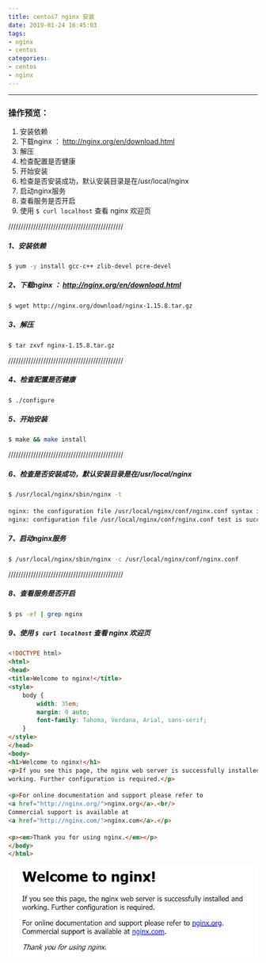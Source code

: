 ```yaml
---
title: centos7 nginx 安装
date: 2019-01-24 16:45:03
tags:
- nginx
- centos
categories: 
- centos
- nginx
---
```


<hr>

### 操作预览：
1. 安装依赖
2. 下载nginx ： http://nginx.org/en/download.html
3. 解压
4. 检查配置是否健康
5. 开始安装
6. 检查是否安装成功，默认安装目录是在/usr/local/nginx
7. 启动nginx服务
8. 查看服务是否开启
9. 使用 `$ curl localhost` 查看 nginx 欢迎页 

//////////////////////////////////////////////


##### 1、安装依赖
```bash
$ yum -y install gcc-c++ zlib-devel pcre-devel
```

##### 2、下载nginx ： http://nginx.org/en/download.html
```bash
$ wget http://nginx.org/download/nginx-1.15.8.tar.gz
```

##### 3、解压
```bash
$ tar zxvf nginx-1.15.8.tar.gz
```

//////////////////////////////////////////////

##### 4、检查配置是否健康
```bash
$ ./configure
```

##### 5、开始安装
```bash
$ make && make install
```

//////////////////////////////////////////////

##### 6、检查是否安装成功，默认安装目录是在/usr/local/nginx
```bash
$ /usr/local/nginx/sbin/nginx -t

nginx: the configuration file /usr/local/nginx/conf/nginx.conf syntax is ok
nginx: configuration file /usr/local/nginx/conf/nginx.conf test is successful
```

##### 7、启动nginx服务
```bash
$ /usr/local/nginx/sbin/nginx -c /usr/local/nginx/conf/nginx.conf
```

//////////////////////////////////////////////

##### 8、查看服务是否开启
```bash
$ ps -ef | grep nginx
```

##### 9、使用 `$ curl localhost` 查看 nginx 欢迎页 
```html
<!DOCTYPE html>
<html>
<head>
<title>Welcome to nginx!</title>
<style>
    body {
        width: 35em;
        margin: 0 auto;
        font-family: Tahoma, Verdana, Arial, sans-serif;
    }
</style>
</head>
<body>
<h1>Welcome to nginx!</h1>
<p>If you see this page, the nginx web server is successfully installed and
working. Further configuration is required.</p>

<p>For online documentation and support please refer to
<a href="http://nginx.org/">nginx.org</a>.<br/>
Commercial support is available at
<a href="http://nginx.com/">nginx.com</a>.</p>

<p><em>Thank you for using nginx.</em></p>
</body>
</html>
```

![Welcome to nginx!](nginx安装/1.png)